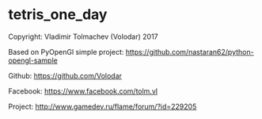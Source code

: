 # tetris_one_day

Copyright: Vladimir Tolmachev (Volodar) 2017

Based on PyOpenGl simple project: https://github.com/nastaran62/python-opengl-sample

Github:    https://github.com/Volodar

Facebook:  https://www.facebook.com/tolm.vl

Project:   http://www.gamedev.ru/flame/forum/?id=229205

